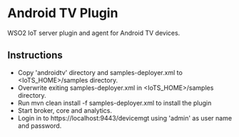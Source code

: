 # Android TV Plugin
WSO2 IoT server plugin and agent for Android TV devices.

## Instructions
- Copy 'androidtv' directory and samples-deployer.xml to <IoTS_HOME>/samples directory.
- Overwrite exiting samples-deployer.xml in <IoTS_HOME>/samples directory.
- Run mvn clean install -f samples-deployer.xml to install the plugin
- Start broker, core and analytics.
- Login in to https://localhost:9443/devicemgt using 'admin' as user name and password.
